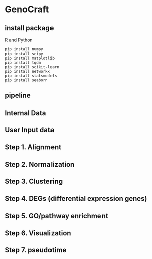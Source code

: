 # GenoCraft 


## install package 

R and Python 

```
pip install numpy 
pip install scipy 
pip install matplotlib 
pip install tqdm 
pip install scikit-learn 
pip install networkx 
pip install statsmodels 
pip install seaborn 
```


## pipeline 




## Internal Data 



## User Input data 



## Step 1. Alignment 



## Step 2. Normalization 




## Step 3. Clustering 




## Step 4. DEGs (differential expression genes)



## Step 5. GO/pathway enrichment



## Step 6. Visualization 



## Step 7. pseudotime 











